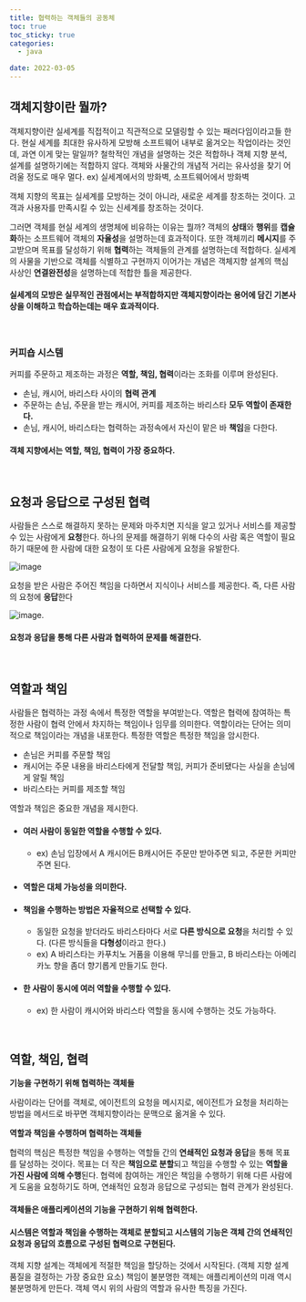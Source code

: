 ```yaml
---
title: 협력하는 객체들의 공동체
toc: true
toc_sticky: true
categories:
  - java

date: 2022-03-05
---
```

## 객체지향이란 뭘까?

객체지향이란 실세계를 직접적이고 직관적으로 모델링할 수 있는 패러다임이라고들 한다.
현실 세계를 최대한 유사하게 모방해 소프트웨어 내부로 옮겨오는 작업이라는 것인데, 과연 이게 맞는 말일까?
철학적인 개념을 설명하는 것은 적합하나 객체 지향 분석, 설계를 설명하기에는 적합하지 않다.
객체와 사물간의 개념적 거리는 유사성을 찾기 어려울 정도로 매우 멀다.
ex) 실세계에서의 방화벽, 소프트웨어에서 방화벽

객체 지향의 목표는 실세계를 모방하는 것이 아니라, 새로운 세계를 창조하는 것이다.
고객과 사용자를 만족시킬 수 있는 신세계를 창조하는 것이다.

그러면 객체를 현실 세계의 생명체에 비유하는 이유는 뭘까?
객체의 **상태**와 **행위**를 **캡슐화**하는 소프트웨어 객체의 **자율성**을 설명하는데 효과적이다.
또한 객체끼리 **메시지**를 주고받으며 목표를 달성하기 위해 **협력**하는 객체들의 관계를 설명하는데 적합하다.
실세계의 사물을 기반으로 객체를 식별하고 구현까지 이어가는 개념은 객체지향 설계의 핵심 사상인 **연결완전성**을 설명하는데 적합한 틀을 제공한다.

#### 실세계의 모방은 실무적인 관점에서는 부적합하지만 객체지향이라는 용어에 담긴 기본사상을 이해하고 학습하는데는 매우 효과적이다.

<br/>

### 커피숍 시스템

커피를 주문하고 제조하는 과정은 **역할, 책임, 협력**이라는 조화를 이루며 완성된다.

- 손님, 캐시어, 바리스타 사이의 **협력 관계**
- 주문하는 손님, 주문을 받는 캐시어, 커피를 제조하는 바리스타 **모두 역할이 존재한다.**
- 손님, 캐시어, 바리스타는 협력하는 과정속에서 자신이 맡은 바 **책임**을 다한다.

#### 객체 지향에서는 역할, 책임, 협력이 가장 중요하다.

<br/>

## 요청과 응답으로 구성된 협력

사람들은 스스로 해결하지 못하는 문제와 마주치면 지식을 알고 있거나 서비스를 제공할 수 있는 사람에게 **요청**한다.
하나의 문제를 해결하기 위해 다수의 사람 혹은 역할이 필요하기 때문에 한 사람에 대한 요청이 또 다른 사람에게 요청을 유발한다.

![image](https://user-images.githubusercontent.com/67885363/156815373-733114af-8bf7-4a50-a81d-291688eccdb7.png)

요청을 받은 사람은 주어진 책임을 다하면서 지식이나 서비스를 제공한다.
즉, 다른 사람의 요청에 **응답**한다

![image](https://user-images.githubusercontent.com/67885363/156815536-a362c3b6-c03b-4478-86b3-079183b67f8a.png).

#### 요청과 응답을 통해 다른 사람과 협력하여 문제를 해결한다.

<br/>

## 역할과 책임

사람들은 협력하는 과정 속에서 특정한 역할을 부여받는다.
역할은 협력에 참여하는 특정한 사람이 협력 안에서 차지하는 책임이나 임무를 의미한다.
역할이라는 단어는 의미적으로 책임이라는 개념을 내포한다.	
특정한 역할은 특정한 책임을 암시한다.

- 손님은 커피를 주문할 책임
- 캐시어는 주문 내용을 바리스타에게 전달할 책임, 커피가 준비됐다는 사실을 손님에게 알릴 책임
- 바리스타는 커피를 제조할 책임

역할과 책임은 중요한 개념을 제시한다.

- #### 여러 사람이 동일한 역할을 수행할 수 있다.

  - ex) 손님 입장에서 A 캐시어든 B캐시어든 주문만 받아주면 되고, 주문한 커피만 주면 된다.

- #### 역할은 대체 가능성을 의미한다.

- #### 책임을 수행하는 방법은 자율적으로 선택할 수 있다. 

  - 동일한 요청을 받더라도 바리스타마다 서로 **다른 방식으로 요청**을 처리할 수 있다. (다른 방식들을 **다형성**이라고 한다.) 
  - ex) A 바리스타는 카푸치노 거품을 이용해 무늬를 만들고, B 바리스타는 아메리카노 향을 좀더 향기롭게 만들기도 한다.

- #### 한 사람이 동시에 여러 역할을 수행할 수 있다.

  - ex) 한 사람이 캐시어와 바리스타 역할을 동시에 수행하는 것도 가능하다.

<br/>

## 역할, 책임, 협력

**기능을 구현하기 위해 협력하는 객체들**

사람이라는 단어를 객체로, 에이전트의 요청을 메시지로, 에이전트가 요청을 처리하는 방법을 메서드로 바꾸면 객체지향이라는 문맥으로 옮겨올 수 있다.

**역할과 책임을 수행하며 협력하는 객체들**

협력의 핵심은 특정한 책임을 수행하는 역할들 간의 **연쇄적인 요청과 응답**을 통해 목표를 달성하는 것이다.
목표는 더 작은 **책임으로 분할**되고 책임을 수행할 수 있는 **역할을 가진 사람에 의해 수행**된다.
협력에 참여하는 개인은 책임을 수행하기 위해 다른 사람에게 도움을 요청하기도 하며, 연쇄적인 요청과 응답으로 구성되는 협력 관계가 완성된다.

#### 객체들은 애플리케이션의 기능을 구현하기 위해 협력한다.

#### 시스템은 역할과 책임을 수행하는 객체로 분할되고 시스템의 기능은 객체 간의 연쇄적인 요청과 응답의 흐름으로 구성된 협력으로 구현된다.

객체 지향 설계는 객체에게 적절한 책임을 할당하는 것에서 시작된다. (객체 지향 설계 품질을 결정하는 가장 중요한 요소)
책임이 불분명한 객체는 애플리케이션의 미래 역시 불분명하게 만든다.
객체 역시 위의 사람의 역할과 유사한 특징을 가진다.





